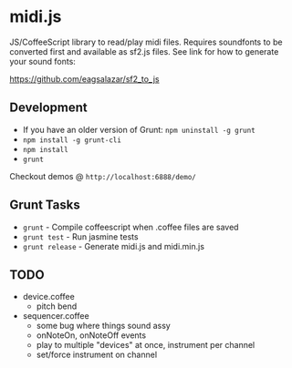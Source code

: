 midi.js
=======
JS/CoffeeScript library to read/play midi files.  Requires soundfonts to be converted
first and available as sf2.js files.  See link for how to generate your sound fonts:

https://github.com/eagsalazar/sf2_to_js

Development
-----------

- If you have an older version of Grunt: `npm uninstall -g grunt`
- `npm install -g grunt-cli`
- `npm install`
- `grunt`

Checkout demos @ `http://localhost:6888/demo/`

Grunt Tasks
-----------

- `grunt` - Compile coffeescript when .coffee files are saved
- `grunt test` - Run jasmine tests
- `grunt release` - Generate midi.js and midi.min.js

TODO
-----------

- device.coffee
  - pitch bend
- sequencer.coffee
  - some bug where things sound assy
  - onNoteOn, onNoteOff events
  - play to multiple "devices" at once, instrument per channel
  - set/force instrument on channel

